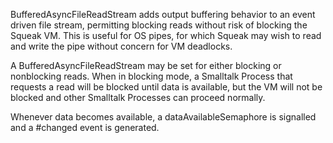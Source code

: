 BufferedAsyncFileReadStream adds output buffering behavior to an event driven file stream, permitting blocking reads without risk of blocking the Squeak VM. This is useful for OS pipes, for which Squeak may wish to read and write the pipe without concern for VM deadlocks.

A BufferedAsyncFileReadStream may be set for either blocking or nonblocking reads. When in blocking mode, a Smalltalk Process that requests a read will be blocked until data is available, but the VM will not be blocked and other Smalltalk Processes can proceed normally.

Whenever data becomes available, a dataAvailableSemaphore is signalled and a #changed event is generated.